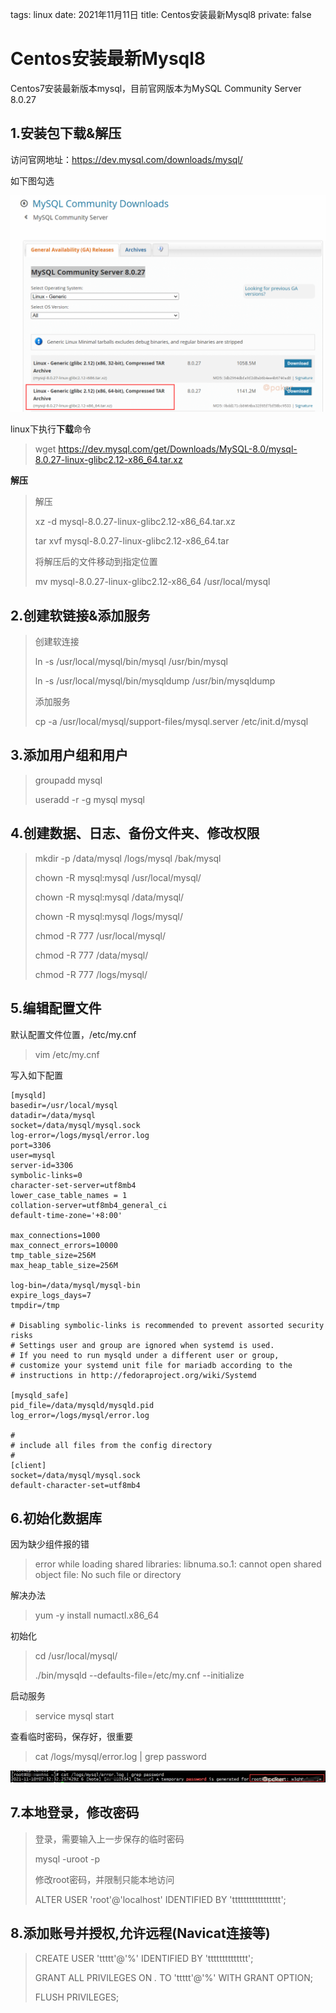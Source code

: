 tags: linux
date: 2021年11月11日
title: Centos安装最新Mysql8
private: false

# Centos安装最新Mysql8

Centos7安装最新版本mysql，目前官网版本为MySQL Community Server 8.0.27

## 1.安装包下载&解压

访问官网地址：https://dev.mysql.com/downloads/mysql/

如下图勾选

<img src="image-20211111225116177.png" alt="image-20211111225116177" style="zoom:60%;" />

linux下执行**下载**命令

> wget https://dev.mysql.com/get/Downloads/MySQL-8.0/mysql-8.0.27-linux-glibc2.12-x86_64.tar.xz

**解压**

> 解压
>
> xz -d mysql-8.0.27-linux-glibc2.12-x86_64.tar.xz
>
> tar xvf mysql-8.0.27-linux-glibc2.12-x86_64.tar
>
> 将解压后的文件移动到指定位置
>
> mv mysql-8.0.27-linux-glibc2.12-x86_64 /usr/local/mysql

## 2.创建软链接&添加服务

> 创建软连接
>
> ln -s /usr/local/mysql/bin/mysql /usr/bin/mysql
>
> ln -s /usr/local/mysql/bin/mysqldump /usr/bin/mysqldump
>
> 添加服务
>
> cp -a /usr/local/mysql/support-files/mysql.server /etc/init.d/mysql

## 3.添加用户组和用户
> groupadd mysql
>
> useradd -r -g mysql mysql

## 4.创建数据、日志、备份文件夹、修改权限

> mkdir -p /data/mysql /logs/mysql /bak/mysql
>
> chown -R mysql:mysql /usr/local/mysql/
>
> chown -R mysql:mysql /data/mysql/
>
> chown -R mysql:mysql /logs/mysql/
>
> chmod -R 777 /usr/local/mysql/
>
> chmod -R 777 /data/mysql/
>
> chmod -R 777 /logs/mysql/

## 5.编辑配置文件

默认配置文件位置，/etc/my.cnf

> vim /etc/my.cnf

写入如下配置

```
[mysqld]
basedir=/usr/local/mysql
datadir=/data/mysql
socket=/data/mysql/mysql.sock
log-error=/logs/mysql/error.log
port=3306
user=mysql
server-id=3306
symbolic-links=0
character-set-server=utf8mb4
lower_case_table_names = 1
collation-server=utf8mb4_general_ci
default-time-zone='+8:00'
 
max_connections=1000
max_connect_errors=10000
tmp_table_size=256M
max_heap_table_size=256M
 
log-bin=/data/mysql/mysql-bin
expire_logs_days=7
tmpdir=/tmp
 
# Disabling symbolic-links is recommended to prevent assorted security risks
# Settings user and group are ignored when systemd is used.
# If you need to run mysqld under a different user or group,
# customize your systemd unit file for mariadb according to the
# instructions in http://fedoraproject.org/wiki/Systemd
 
[mysqld_safe]
pid_file=/data/mysqld/mysqld.pid
log_error=/logs/mysql/error.log
 
#
# include all files from the config directory
#
[client]
socket=/data/mysql/mysql.sock
default-character-set=utf8mb4
```

## 6.初始化数据库

因为缺少组件报的错

> error while loading shared libraries: libnuma.so.1: cannot open shared object file: No such file or directory

解决办法

> yum -y install numactl.x86_64

初始化

> cd /usr/local/mysql/
>
> ./bin/mysqld --defaults-file=/etc/my.cnf --initialize

启动服务

> service mysql start

查看临时密码，保存好，很重要

> cat /logs/mysql/error.log | grep password

![image-20211111232332356](image-20211111232332356.png)

## 7.本地登录，修改密码

> 登录，需要输入上一步保存的临时密码
>
> mysql -uroot -p
>
> 修改root密码，并限制只能本地访问
>
> ALTER USER 'root'@'localhost' IDENTIFIED BY 'ttttttttttttttttt'; 

## 8.添加账号并授权,允许远程(Navicat连接等)

> CREATE USER 'ttttt'@'%' IDENTIFIED BY 'tttttttttttttt';
>
> GRANT ALL PRIVILEGES ON *.* TO 'ttttt'@'%' WITH GRANT OPTION;
>
> FLUSH PRIVILEGES;